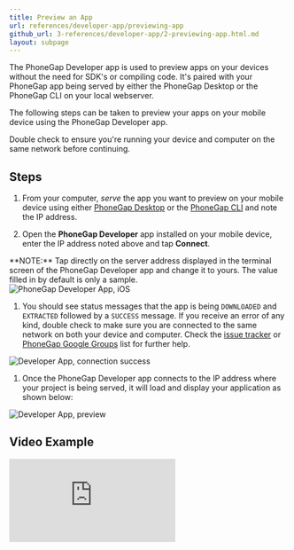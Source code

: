 ```yaml
---
title: Preview an App
url: references/developer-app/previewing-app
github_url: 3-references/developer-app/2-previewing-app.html.md
layout: subpage
---
```


The PhoneGap Developer app is used to preview apps on your devices without the need for SDK's or compiling code. It's paired with your PhoneGap app being served by either the PhoneGap Desktop or the PhoneGap CLI on your local webserver.

The following steps can be taken to preview your apps on your mobile device using the PhoneGap Developer app.

<div class="alert--warning">Double check to ensure you're running your device and computer on the same network before continuing. </div>

## Steps

1. From your computer, *serve* the app you want to preview on your mobile device using either [PhoneGap Desktop](/getting-started/4-preview-your-app/desktop) or the [PhoneGap CLI](/getting-started/4-preview-your-app/cli) and note the IP address.

1. Open the **PhoneGap Developer** app installed on your mobile device, enter the IP address noted above and tap  **Connect**.

  <div class="alert--info"> **NOTE:** Tap directly on the server address displayed in the terminal screen of the PhoneGap Developer app and change it to yours. The value filled in by default is only a sample. </div>

  <img class="mobile-image" src="/images/dev-app-enter-add.png" alt="PhoneGap Developer App, iOS"/>

1. You should see status messages that the app is being `DOWNLOADED` and `EXTRACTED` followed by a `SUCCESS` message. If you receive an error of any kind, double check to make sure you are connected to the same network on both your device and computer. Check the [issue tracker](https://github.com/phonegap/phonegap-app-developer/issues) or [PhoneGap Google Groups](https://groups.google.com/forum/#!forum/phonegap) list for further help.

  <img class="mobile-image" src="/images/dev-app-success.jpg" alt="Developer App, connection success"/>

1. Once the PhoneGap Developer app connects to the IP address where your project is being served, it will load and display your application as shown below:

  <img class="mobile-image" src="/images/dev-app-preview.jpg" alt="Developer App, preview"/>

## Video Example

<div class="video-wrapper">
  <iframe src="https://www.youtube.com/embed/pggw-9b8RVY" frameborder="0" allowfullscreen></iframe>
</div>
